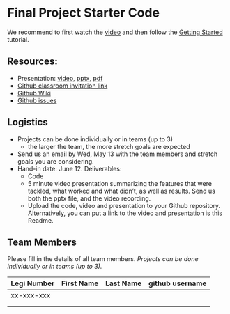 # Final Project Starter Code

We recommend to first watch the [video](http://crl.ethz.ch/teaching/computational-motion-20/videos/FinalProject.mp4) and then follow the [Getting Started](https://github.com/cmm-20/final-project/wiki/Getting-Started) tutorial.

## Resources:

- Presentation: [video](http://crl.ethz.ch/teaching/computational-motion-20/videos/FinalProject.mp4), [pptx](http://crl.ethz.ch/teaching/computational-motion-20/slides/FinalProject.pptx), [pdf](http://crl.ethz.ch/teaching/computational-motion-20/slides/FinalProject.pdf)
- [Github classroom invitation link](https://classroom.github.com/g/6I-s5EfW)
- [Github Wiki](https://github.com/cmm-20/final-project/wiki)
- [Github issues](https://github.com/cmm-20/final-project/issues)

## Logistics

- Projects can be done individually or in teams (up to 3)
	+ the larger the team, the more stretch goals are expected
- Send us an email by Wed, May 13 with the
team members and stretch goals you are considering.
- Hand-in date: June 12. Deliverables:
	+ Code
	+ 5 minute video presentation summarizing the features that were tackled, what worked and what didn’t, as well as results. Send us both the pptx file, and the video recording.
	+ Upload the code, video and presentation to your Github repository. Alternatively, you can put a link to the video and presentation is this Readme.

## Team Members

Please fill in the details of all team members. *Projects can be done individually or in teams (up to 3).*

| Legi Number | First Name | Last Name | github username |
| ----------- | ---------- | --------- | --------------- |
| xx-xxx-xxx  |            |           |                 |
|             |            |           |                 |
|             |            |           |                 |

